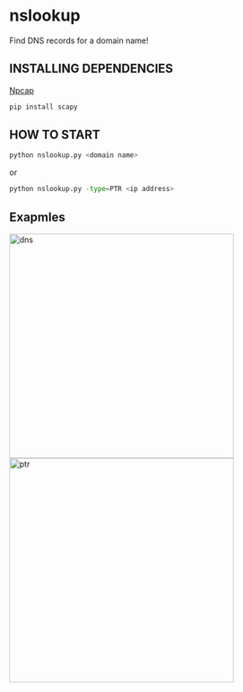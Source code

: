 # nslookup
Find DNS records for a domain name!

## INSTALLING DEPENDENCIES
[Npcap](https://npcap.com/#download "Npcap\n")
```python
pip install scapy
```

## HOW TO START
```python
python nslookup.py <domain name>
```
or
```python
python nslookup.py -type=PTR <ip address>
```

## Exapmles
<img src="https://i.ibb.co/8ggwRr2/image.png" alt="dns" width="400"/>
<img src="https://i.ibb.co/9Vs4Yn5/image.png" alt="ptr" width="400"/>
